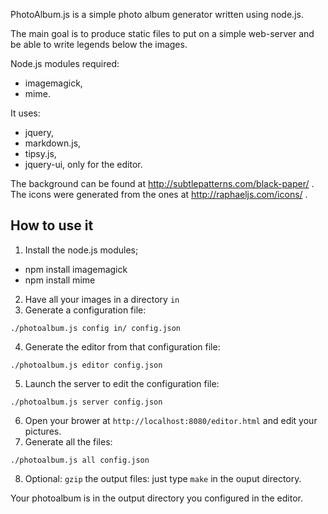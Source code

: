 PhotoAlbum.js is a simple photo album generator written using node.js.

The main goal is to produce static files to put on a simple web-server and be able to write legends below the images.

Node.js modules required:

*  imagemagick,
*  mime.

It uses:

*   jquery,
*   markdown.js,
*   tipsy.js,
*   jquery-ui, only for the editor.

The background can be found at http://subtlepatterns.com/black-paper/ .
The icons were generated from the ones at http://raphaeljs.com/icons/ .


## How to use it

1. Install the node.js modules;
  *  npm install imagemagick
  *  npm install mime
2. Have all your images in a directory `in`
3. Generate a configuration file:
```
./photoalbum.js config in/ config.json
```
4. Generate the editor from that configuration file:
```
./photoalbum.js editor config.json
```
5. Launch the server to edit the configuration file:
```
./photoalbum.js server config.json
```
6. Open your brower at `http://localhost:8080/editor.html` and edit your pictures.
7. Generate all the files:
```
./photoalbum.js all config.json
```
8. Optional: `gzip` the output files: just type `make` in the ouput directory.


Your photoalbum is in the output directory you configured in the editor.


